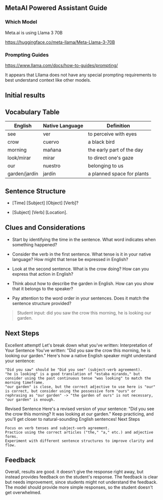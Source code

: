 ## MetaAI Powered Assistant Guide

### Which Model

Meta.ai is using Llama 3 70B

https://huggingface.co/meta-llama/Meta-Llama-3-70B

### Prompting Guides

https://www.llama.com/docs/how-to-guides/prompting/

It appears that Lllama does not have any special prompting requirements to best understand context like other models.

## Initial results

Vocabulary Table
----------------

| English | Native Language | Definition |
| --- | --- | --- |
| see | ver | to perceive with eyes |
| crow | cuervo | a black bird |
| morning | mañana | the early part of the day |
| look/mirar | mirar | to direct one's gaze |
| our | nuestro | belonging to us |
| garden/jardín | jardín | a planned space for plants |

Sentence Structure
------------------

-   [Time] [Subject] [Object] [Verb]?

-   [Subject] [Verb] [Location].

Clues and Considerations
------------------------

-   Start by identifying the time in the sentence. What word indicates when something happened?

-   Consider the verb in the first sentence. What tense is it in your native language? How might that tense be expressed in English?

-   Look at the second sentence. What is the crow doing? How can you express that action in English?

-   Think about how to describe the garden in English. How can you show that it belongs to the speaker?

-   Pay attention to the word order in your sentences. Does it match the sentence structure provided?

> Student input: did you saw the crow this morning, he is looking our garden.

## Next Steps

Excellent attempt! Let's break down what you've written:
Interpretation of Your Sentence
You've written: "Did you saw the crow this morning, he is looking our garden."
Here's how a native English speaker might understand your sentence:

    "Did you saw" should be "Did you see" (subject-verb agreement).
    "he is looking" is a good translation of "estaba mirando," but consider using the past continuous tense "was looking" to match the morning timeframe.
    "our garden" is close, but the correct adjective to use here is "our" is correct, but consider using the possessive form "ours" or rephrasing as "our garden" -> "the garden of ours" is not necessary, "our garden" is enough.

Revised Sentence
Here's a revised version of your sentence:
"Did you see the crow this morning? It was looking at our garden."
Keep practicing, and you'll get closer to natural-sounding English sentences!
Next Steps

    Focus on verb tenses and subject-verb agreement.
    Practice using the correct articles ("the," "a," etc.) and adjective forms.
    Experiment with different sentence structures to improve clarity and flow.

## Feedback

Overall, results are good. it doesn't give the response right away, but instead provides feedback on the student's response. The feedback is clear but needs improvement, since students might not understand the feedback. The model should provide more simple responses, so the student doesn't get overwhelmed.